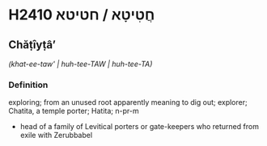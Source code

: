 # H2410 חֲטִיטָא / חטיטא

## Chăṭîyṭâʼ

_(khat-ee-taw' | huh-tee-TAW | huh-tee-TA)_

### Definition

exploring; from an unused root apparently meaning to dig out; explorer; Chatita, a temple porter; Hatita; n-pr-m

- head of a family of Levitical porters or gate-keepers who returned from exile with Zerubbabel
